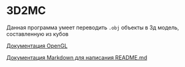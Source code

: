 # 3D2MC

Данная программа умеет переводить `.obj` объекты в 3д модель, составленную из кубов

[Документация OpenGL](https://docs.gl/)

[Документация Markdown для написания README.md](https://ru.wikipedia.org/wiki/Markdown)
